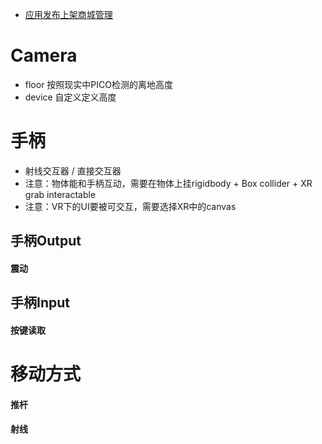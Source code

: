 - [应用发布上架商城管理](https://developer-cn.pico-interactive.com/console#/organization/app?org_id=7172815140419715104)
# Camera
- floor 按照现实中PICO检测的离地高度
- device 自定义定义高度
# 手柄
- 射线交互器 / 直接交互器
- 注意：物体能和手柄互动，需要在物体上挂rigidbody + Box collider + XR grab interactable
- 注意：VR下的UI要被可交互，需要选择XR中的canvas

##  手柄Output
#### 震动
## 手柄Input
#### 按键读取

# 移动方式
#### 推杆
#### 射线
